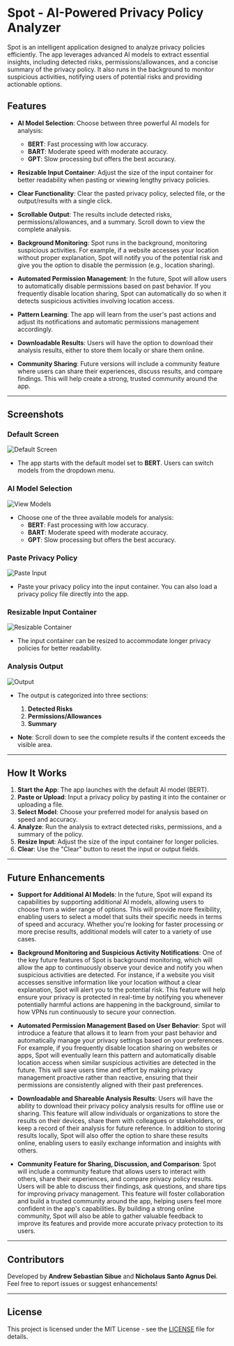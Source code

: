 # Spot - AI-Powered Privacy Policy Analyzer

Spot is an intelligent application designed to analyze privacy policies efficiently. The app leverages advanced AI models to extract essential insights, including detected risks, permissions/allowances, and a concise summary of the privacy policy. It also runs in the background to monitor suspicious activities, notifying users of potential risks and providing actionable options.

## Features

- **AI Model Selection**: Choose between three powerful AI models for analysis:
  - **BERT**: Fast processing with low accuracy.
  - **BART**: Moderate speed with moderate accuracy.
  - **GPT**: Slow processing but offers the best accuracy.

- **Resizable Input Container**: Adjust the size of the input container for better readability when pasting or viewing lengthy privacy policies.

- **Clear Functionality**: Clear the pasted privacy policy, selected file, or the output/results with a single click.

- **Scrollable Output**: The results include detected risks, permissions/allowances, and a summary. Scroll down to view the complete analysis.

- **Background Monitoring**: Spot runs in the background, monitoring suspicious activities. For example, if a website accesses your location without proper explanation, Spot will notify you of the potential risk and give you the option to disable the permission (e.g., location sharing).

- **Automated Permission Management**: In the future, Spot will allow users to automatically disable permissions based on past behavior. If you frequently disable location sharing, Spot can automatically do so when it detects suspicious activities involving location access.

- **Pattern Learning**: The app will learn from the user's past actions and adjust its notifications and automatic permissions management accordingly.

- **Downloadable Results**: Users will have the option to download their analysis results, either to store them locally or share them online.

- **Community Sharing**: Future versions will include a community feature where users can share their experiences, discuss results, and compare findings. This will help create a strong, trusted community around the app.

---

## Screenshots

### Default Screen
![Default Screen](./Images/defaultscreen.png)
- The app starts with the default model set to **BERT**. Users can switch models from the dropdown menu.

### AI Model Selection
![View Models](./Images/viewmodels.png)
- Choose one of the three available models for analysis:
  - **BERT**: Fast processing with low accuracy.
  - **BART**: Moderate speed with moderate accuracy.
  - **GPT**: Slow processing but offers the best accuracy.

### Paste Privacy Policy
![Paste Input](./Images/pasteinput.png)
- Paste your privacy policy into the input container. You can also load a privacy policy file directly into the app.

### Resizable Input Container
![Resizable Container](./Images/resize.png)
- The input container can be resized to accommodate longer privacy policies for better readability.

### Analysis Output
![Output](./Images/output.png)
- The output is categorized into three sections:
  1. **Detected Risks**
  2. **Permissions/Allowances**
  3. **Summary**

- **Note**: Scroll down to see the complete results if the content exceeds the visible area.

---

## How It Works

1. **Start the App**: The app launches with the default AI model (BERT).
2. **Paste or Upload**: Input a privacy policy by pasting it into the container or uploading a file.
3. **Select Model**: Choose your preferred model for analysis based on speed and accuracy.
4. **Analyze**: Run the analysis to extract detected risks, permissions, and a summary of the policy.
5. **Resize Input**: Adjust the size of the input container for longer policies.
6. **Clear**: Use the "Clear" button to reset the input or output fields.

---

## Future Enhancements

- **Support for Additional AI Models**: In the future, Spot will expand its capabilities by supporting additional AI models, allowing users to choose from a wider range of options. This will provide more flexibility, enabling users to select a model that suits their specific needs in terms of speed and accuracy. Whether you're looking for faster processing or more precise results, additional models will cater to a variety of use cases.

- **Background Monitoring and Suspicious Activity Notifications**: One of the key future features of Spot is background monitoring, which will allow the app to continuously observe your device and notify you when suspicious activities are detected. For instance, if a website you visit accesses sensitive information like your location without a clear explanation, Spot will alert you to the potential risk. This feature will help ensure your privacy is protected in real-time by notifying you whenever potentially harmful actions are happening in the background, similar to how VPNs run continuously to secure your connection.

- **Automated Permission Management Based on User Behavior**: Spot will introduce a feature that allows it to learn from your past behavior and automatically manage your privacy settings based on your preferences. For example, if you frequently disable location sharing on websites or apps, Spot will eventually learn this pattern and automatically disable location access when similar suspicious activities are detected in the future. This will save users time and effort by making privacy management proactive rather than reactive, ensuring that their permissions are consistently aligned with their past preferences.

- **Downloadable and Shareable Analysis Results**: Users will have the ability to download their privacy policy analysis results for offline use or sharing. This feature will allow individuals or organizations to store the results on their devices, share them with colleagues or stakeholders, or keep a record of their analysis for future reference. In addition to storing results locally, Spot will also offer the option to share these results online, enabling users to easily exchange information and insights with others.

- **Community Feature for Sharing, Discussion, and Comparison**: Spot will include a community feature that allows users to interact with others, share their experiences, and compare privacy policy results. Users will be able to discuss their findings, ask questions, and share tips for improving privacy management. This feature will foster collaboration and build a trusted community around the app, helping users feel more confident in the app's capabilities. By building a strong online community, Spot will also be able to gather valuable feedback to improve its features and provide more accurate privacy protection to its users.


---

## Contributors

Developed by **Andrew Sebastian Sibue** and **Nicholaus Santo Agnus Dei**.  
Feel free to report issues or suggest enhancements!

---

## License

This project is licensed under the MIT License - see the [LICENSE](./LICENSE) file for details.

